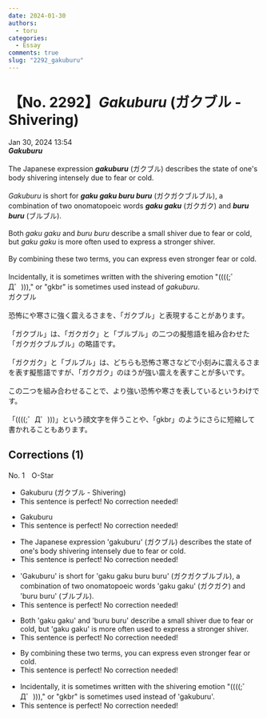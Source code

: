 ```yaml
---
date: 2024-01-30
authors:
  - toru
categories:
  - Essay
comments: true
slug: "2292_gakuburu"
---
```


# 【No. 2292】<strong><em>Gakuburu</em></strong> (ガクブル - Shivering)
<div class="date">Jan 30, 2024 13:54</div>
<div id="post"><div id="body_show_ori">
<strong><em>Gakuburu</em></strong><br/><br/>The Japanese expression <strong><em>gakuburu</em></strong> (ガクブル) describes the state of one's body shivering intensely due to fear or cold.<br/><br/><em>Gakuburu</em> is short for <strong><em>gaku gaku buru buru</em></strong> (ガクガクブルブル), a combination of two onomatopoeic words <strong><em>gaku gaku</em></strong> (ガクガク) and <strong><em>buru buru</em></strong> (ブルブル).<br/><br/>Both <em>gaku gaku</em> and <em>buru buru</em> describe a small shiver due to fear or cold, but <em>gaku gaku</em> is more often used to express a stronger shiver.<br/><br/>By combining these two terms, you can express even stronger fear or cold.<br/><br/>Incidentally, it is sometimes written with the shivering emotion "((((;゜Д゜)))," or "gkbr" is sometimes used instead of <em>gakuburu</em>.
</div></div>

<!-- more -->

<div id="post_ja"><div id="body_show_mo">
ガクブル<br/><br/>恐怖にや寒さに強く震えるさまを、「ガクブル」と表現することがあります。<br/><br/>「ガクブル」は、「ガクガク」と「ブルブル」の二つの擬態語を組み合わせた「ガクガクブルブル」の略語です。<br/><br/>「ガクガク」と「ブルブル」は、どちらも恐怖さ寒さなどで小刻みに震えるさまを表す擬態語ですが、「ガクガク」のほうが強い震えを表すことが多いです。<br/><br/>この二つを組み合わせることで、より強い恐怖や寒さを表しているというわけです。<br/><br/>「((((;゜Д゜)))」という顔文字を伴うことや、「gkbr」のようにさらに短縮して書かれることもあります。
</div></div>

## Corrections (1)
<div id="block"><div class="first_name"> No. 1　<span class="just_name">O-Star</span></div><div id="block2">
<ul class="correction_field">
<li class="incorrect">Gakuburu (ガクブル - Shivering)</li>
<li class="corrected perfect">This sentence is perfect! No correction needed!</li>
</ul>
<ul class="correction_field">
<li class="incorrect">Gakuburu</li>
<li class="corrected perfect">This sentence is perfect! No correction needed!</li>
</ul>
<ul class="correction_field">
<li class="incorrect">The Japanese expression 'gakuburu' (ガクブル) describes the state of one's body shivering intensely due to fear or cold.</li>
<li class="corrected perfect">This sentence is perfect! No correction needed!</li>
</ul>
<ul class="correction_field">
<li class="incorrect">'Gakuburu' is short for 'gaku gaku buru buru' (ガクガクブルブル), a combination of two onomatopoeic words 'gaku gaku' (ガクガク) and 'buru buru' (ブルブル).</li>
<li class="corrected perfect">This sentence is perfect! No correction needed!</li>
</ul>
<ul class="correction_field">
<li class="incorrect">Both 'gaku gaku' and 'buru buru' describe a small shiver due to fear or cold, but 'gaku gaku' is more often used to express a stronger shiver.</li>
<li class="corrected perfect">This sentence is perfect! No correction needed!</li>
</ul>
<ul class="correction_field">
<li class="incorrect">By combining these two terms, you can express even stronger fear or cold.</li>
<li class="corrected perfect">This sentence is perfect! No correction needed!</li>
</ul>
<ul class="correction_field">
<li class="incorrect">Incidentally, it is sometimes written with the shivering emotion "((((;゜Д゜)))," or "gkbr" is sometimes used instead of 'gakuburu'.</li>
<li class="corrected perfect">This sentence is perfect! No correction needed!</li>
</ul>
</div></div>
